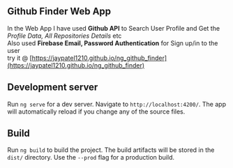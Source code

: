## Github Finder Web App

In the Web App I have used **Github API** to Search User Profile and Get the *Profile Data, All Repositories Details* etc  
Also used **Firebase Email, Password Authentication** for Sign up/in to the user  
try it @ [https://jaypatel1210.github.io/ng_github_finder](https://jaypatel1210.github.io/ng_github_finder)  

## Development server

Run `ng serve` for a dev server. Navigate to `http://localhost:4200/`. The app will automatically reload if you change any of the source files.

## Build

Run `ng build` to build the project. The build artifacts will be stored in the `dist/` directory. Use the `--prod` flag for a production build.